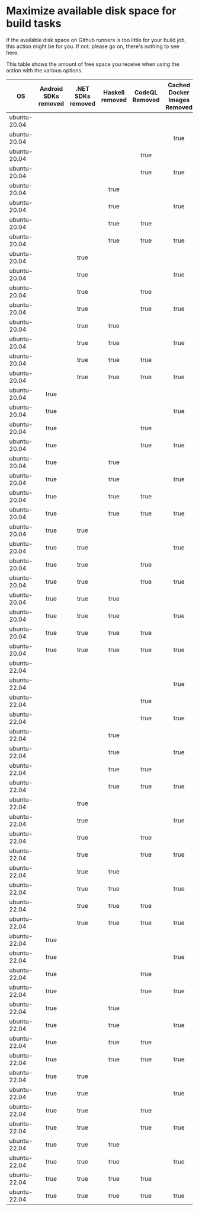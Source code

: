 # Maximize available disk space for build tasks

If the available disk space on Github runners is too little for your build job, this action might be for you.
If not: please go on, there's nothing to see here.

This table shows the amount of free space you receive when using the action with the various options.

OS | Android SDKs removed | .NET SDKs removed | Haskell removed | CodeQL Removed | Cached Docker Images Removed | GB freed | GB free | Elapsed Time (seconds) |
---|:--------------------:|:-----------------:|:---------------:|:--------------:|:----------------------------:|:--------:|:-------:|:----------------------:|
ubuntu-20.04 |  |  |  |  |  | 7 | 24 | 3
ubuntu-20.04 |  |  |  |  | true | 14 | 31 | 43
ubuntu-20.04 |  |  |  | true |  | 15 | 32 | 4
ubuntu-20.04 |  |  |  | true | true | 22 | 39 | 19
ubuntu-20.04 |  |  | true |  |  | 7 | 24 | 2
ubuntu-20.04 |  |  | true |  | true | 14 | 31 | 36
ubuntu-20.04 |  |  | true | true |  | 15 | 32 | 3
ubuntu-20.04 |  |  | true | true | true | 22 | 39 | 36
ubuntu-20.04 |  | true |  |  |  | 10 | 27 | 3
ubuntu-20.04 |  | true |  |  | true | 16 | 33 | 44
ubuntu-20.04 |  | true |  | true |  | 18 | 35 | 6
ubuntu-20.04 |  | true |  | true | true | 24 | 41 | 45
ubuntu-20.04 |  | true | true |  |  | 10 | 27 | 6
ubuntu-20.04 |  | true | true |  | true | 16 | 33 | 51
ubuntu-20.04 |  | true | true | true |  | 18 | 35 | 9
ubuntu-20.04 |  | true | true | true | true | 24 | 41 | 58
ubuntu-20.04 | true |  |  |  |  | 21 | 38 | 12
ubuntu-20.04 | true |  |  |  | true | 27 | 44 | 50
ubuntu-20.04 | true |  |  | true |  | 29 | 46 | 67
ubuntu-20.04 | true |  |  | true | true | 36 | 53 | 153
ubuntu-20.04 | true |  | true |  |  | 21 | 38 | 66
ubuntu-20.04 | true |  | true |  | true | 27 | 44 | 129
ubuntu-20.04 | true |  | true | true |  | 29 | 46 | 71
ubuntu-20.04 | true |  | true | true | true | 36 | 53 | 127
ubuntu-20.04 | true | true |  |  |  | 23 | 40 | 65
ubuntu-20.04 | true | true |  |  | true | 29 | 46 | 126
ubuntu-20.04 | true | true |  | true |  | 31 | 48 | 65
ubuntu-20.04 | true | true |  | true | true | 38 | 55 | 59
ubuntu-20.04 | true | true | true |  |  | 23 | 40 | 63
ubuntu-20.04 | true | true | true |  | true | 29 | 46 | 134
ubuntu-20.04 | true | true | true | true |  | 31 | 48 | 17
ubuntu-20.04 | true | true | true | true | true | 38 | 55 | 109
ubuntu-22.04 |  |  |  |  |  | 7 | 27 | 1
ubuntu-22.04 |  |  |  |  | true | 13 | 32 | 41
ubuntu-22.04 |  |  |  | true |  | 15 | 35 | 3
ubuntu-22.04 |  |  |  | true | true | 20 | 40 | 21
ubuntu-22.04 |  |  | true |  |  | 7 | 27 | 2
ubuntu-22.04 |  |  | true |  | true | 12 | 32 | 35
ubuntu-22.04 |  |  | true | true |  | 15 | 35 | 4
ubuntu-22.04 |  |  | true | true | true | 21 | 40 | 37
ubuntu-22.04 |  | true |  |  |  | 10 | 29 | 4
ubuntu-22.04 |  | true |  |  | true | 15 | 34 | 13
ubuntu-22.04 |  | true |  | true |  | 17 | 37 | 11
ubuntu-22.04 |  | true |  | true | true | 23 | 43 | 10
ubuntu-22.04 |  | true | true |  |  | 9 | 29 | 7
ubuntu-22.04 |  | true | true |  | true | 14 | 34 | 37
ubuntu-22.04 |  | true | true | true |  | 17 | 37 | 6
ubuntu-22.04 |  | true | true | true | true | 23 | 43 | 52
ubuntu-22.04 | true |  |  |  |  | 21 | 41 | 11
ubuntu-22.04 | true |  |  |  | true | 26 | 46 | 31
ubuntu-22.04 | true |  |  | true |  | 29 | 49 | 64
ubuntu-22.04 | true |  |  | true | true | 34 | 54 | 27
ubuntu-22.04 | true |  | true |  |  | 21 | 41 | 67
ubuntu-22.04 | true |  | true |  | true | 26 | 46 | 88
ubuntu-22.04 | true |  | true | true |  | 29 | 49 | 74
ubuntu-22.04 | true |  | true | true | true | 34 | 54 | 17
ubuntu-22.04 | true | true |  |  |  | 23 | 43 | 10
ubuntu-22.04 | true | true |  |  | true | 28 | 48 | 22
ubuntu-22.04 | true | true |  | true |  | 31 | 51 | 75
ubuntu-22.04 | true | true |  | true | true | 36 | 56 | 140
ubuntu-22.04 | true | true | true |  |  | 23 | 43 | 67
ubuntu-22.04 | true | true | true |  | true | 28 | 48 | 18
ubuntu-22.04 | true | true | true | true |  | 31 | 51 | 11
ubuntu-22.04 | true | true | true | true | true | 36 | 56 | 110

